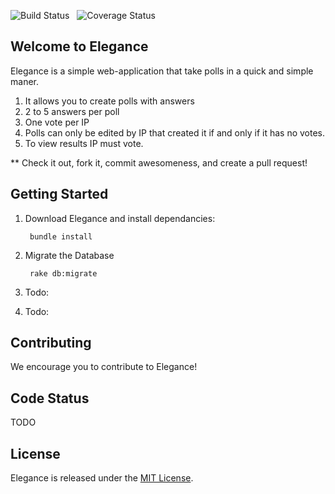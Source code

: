 ![Build Status](https://api.travis-ci.org/yuric/Elegance.png) &nbsp;
![Coverage Status](https://coveralls.io/repos/yuric/Elegance/badge.png?branch=master) &nbsp;

## Welcome to Elegance

Elegance is a simple web-application that take polls in a quick and simple maner.

1. It allows you to create polls with answers
2. 2 to 5 answers per poll
3. One vote per IP
4. Polls can only be edited by IP that created it if and only if it has no votes.
5. To view results IP must vote.


** Check it out, fork it, commit awesomeness, and create a pull request! 


## Getting Started 
 
1. Download Elegance and install dependancies:

        bundle install

2. Migrate the Database

        rake db:migrate

3. Todo:

4. Todo:


## Contributing

We encourage you to contribute to Elegance! 

## Code Status

TODO

## License

Elegance is released under the [MIT License](https://github.com/yuric/Elegance/blob/master/LICENSE).

